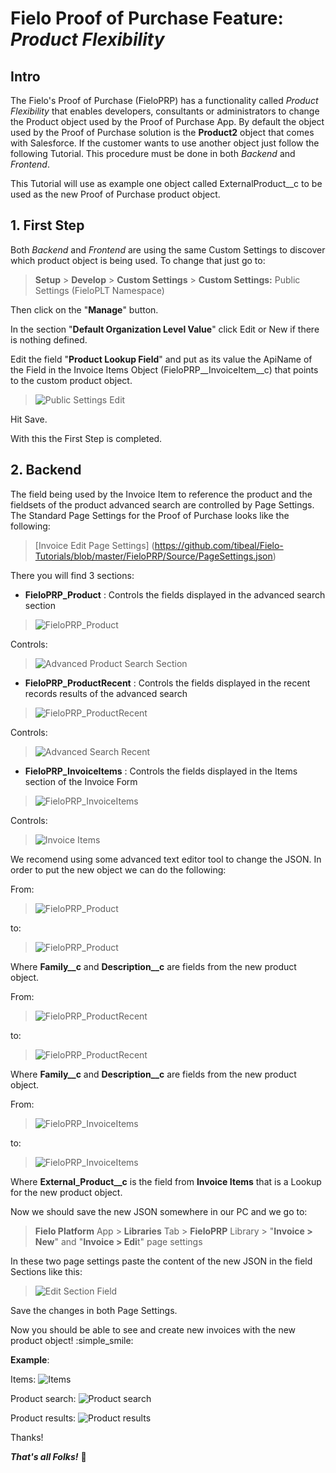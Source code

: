 # Fielo Proof of Purchase Feature: _Product Flexibility_
## Intro
The Fielo's Proof of Purchase (FieloPRP) has a functionality called _Product Flexibility_ that enables developers, consultants or administrators to change the Product object used by the Proof of Purchase App.
By default the object used by the Proof of Purchase solution is the **Product2** object that comes with Salesforce. If the customer wants to use another object just follow the following Tutorial. This procedure must be done in both _Backend_ and _Frontend_.

This Tutorial will use as example one object called ExternalProduct__c to be used as the new Proof of Purchase product object.

## 1. First Step
Both _Backend_ and _Frontend_ are using the same Custom Settings to discover which product object is being used. To change that just go to:

> **Setup** > **Develop** > **Custom Settings** > **Custom Settings:** Public Settings (FieloPLT Namespace)

Then click on the "**Manage**" button.

In the section "**Default Organization Level Value**" click Edit or New if there is nothing defined.

Edit the field "**Product Lookup Field**" and put as its value the ApiName of the Field in the Invoice Items Object (FieloPRP__InvoiceItem__c) that points to the custom product object.

> ![Public Settings Edit](https://github.com/tibeal/Fielo-Tutorials/blob/master/FieloPRP/Source/ScreenHunter_01%20Aug.%2030%2011.45.gif?raw=true)

Hit Save.

With this the First Step is completed.

## 2. Backend
The field being used by the Invoice Item to reference the product and the fieldsets of the product advanced search are controlled by Page Settings.
The Standard Page Settings for the Proof of Purchase looks like the following:

> [Invoice Edit Page Settings] (https://github.com/tibeal/Fielo-Tutorials/blob/master/FieloPRP/Source/PageSettings.json)

There you will find 3 sections:

- **FieloPRP_Product** : Controls the fields displayed in the advanced search section

> ![FieloPRP_Product](https://github.com/tibeal/Fielo-Tutorials/blob/master/FieloPRP/Source/product.gif?raw=true)

Controls:
> ![Advanced Product Search Section](https://github.com/tibeal/Fielo-Tutorials/blob/master/FieloPRP/Source/advanced_search_section.gif?raw=true)

- **FieloPRP_ProductRecent** : Controls the fields displayed in the recent records results of the advanced search

> ![FieloPRP_ProductRecent](https://github.com/tibeal/Fielo-Tutorials/blob/master/FieloPRP/Source/product_recent.gif?raw=true)

Controls:
> ![Advanced Search Recent](https://github.com/tibeal/Fielo-Tutorials/blob/master/FieloPRP/Source/advanced_search_recent.gif?raw=true)

- **FieloPRP_InvoiceItems** : Controls the fields displayed in the Items section of the Invoice Form

> ![FieloPRP_InvoiceItems](https://github.com/tibeal/Fielo-Tutorials/blob/master/FieloPRP/Source/items.gif?raw=true)

Controls:
> ![Invoice Items](https://github.com/tibeal/Fielo-Tutorials/blob/master/FieloPRP/Source/items_section.gif?raw=true)

We recomend using some advanced text editor tool to change the JSON. In order to put the new object we can do the following:

From:
> ![FieloPRP_Product](https://github.com/tibeal/Fielo-Tutorials/blob/master/FieloPRP/Source/product.gif?raw=true)

to:
> ![FieloPRP_Product](https://github.com/tibeal/Fielo-Tutorials/blob/master/FieloPRP/Source/external_prod.gif?raw=true)

Where **Family__c** and **Description__c** are fields from the new product object.

From:
> ![FieloPRP_ProductRecent](https://github.com/tibeal/Fielo-Tutorials/blob/master/FieloPRP/Source/product_recent.gif?raw=true)

to:
> ![FieloPRP_ProductRecent](https://github.com/tibeal/Fielo-Tutorials/blob/master/FieloPRP/Source/external_prod_recent.gif?raw=true)

Where **Family__c** and **Description__c** are fields from the new product object.

From:
> ![FieloPRP_InvoiceItems](https://github.com/tibeal/Fielo-Tutorials/blob/master/FieloPRP/Source/items.gif?raw=true)

to:
> ![FieloPRP_InvoiceItems](https://github.com/tibeal/Fielo-Tutorials/blob/master/FieloPRP/Source/external_prod_item.gif?raw=true)

Where **External_Product__c** is the field from **Invoice Items** that is a Lookup for the new product object.

Now we should save the new JSON somewhere in our PC and we go to:

> **Fielo Platform** App > **Libraries** Tab > **FieloPRP** Library > "**Invoice > New**" and "**Invoice > Edi**t" page settings

In these two page settings paste the content of the new JSON in the field Sections like this:

> ![Edit Section Field](https://github.com/tibeal/Fielo-Tutorials/blob/master/FieloPRP/Source/edit_section.gif?raw=true)

Save the changes in both Page Settings.

Now you should be able to see and create new invoices with the new product object! :simple_smile:

**Example**:

Items:
![Items](https://github.com/tibeal/Fielo-Tutorials/blob/master/FieloPRP/Source/external_prod_items.gif?raw=true)

Product search:
![Product search](https://github.com/tibeal/Fielo-Tutorials/blob/master/FieloPRP/Source/external_prod_serarch.gif?raw=true)

Product results:
![Product results](https://github.com/tibeal/Fielo-Tutorials/blob/master/FieloPRP/Source/external_prod_results.gif?raw=true)

Thanks!

**_That's all Folks!_** :rabbit:
